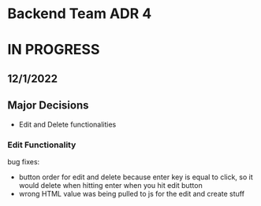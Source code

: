 # Backend Team ADR 4

# IN PROGRESS

## 12/1/2022


## Major Decisions
- Edit and Delete functionalities

### **Edit Functionality**


bug fixes: 

- button order for edit and delete because enter key is equal to click, so it would delete when hitting enter when you hit edit button
- wrong HTML value was being pulled to js for the edit and create stuff
